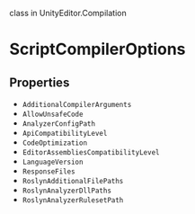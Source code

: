 class in UnityEditor.Compilation
# ScriptCompilerOptions

## Properties
- `AdditionalCompilerArguments`
- `AllowUnsafeCode`
- `AnalyzerConfigPath`
- `ApiCompatibilityLevel`
- `CodeOptimization`
- `EditorAssembliesCompatibilityLevel`
- `LanguageVersion`
- `ResponseFiles`
- `RoslynAdditionalFilePaths`
- `RoslynAnalyzerDllPaths`
- `RoslynAnalyzerRulesetPath`
